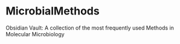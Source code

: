 # MicrobialMethods
Obsidian Vault: A collection of the most frequently used Methods in Molecular Microbiology
